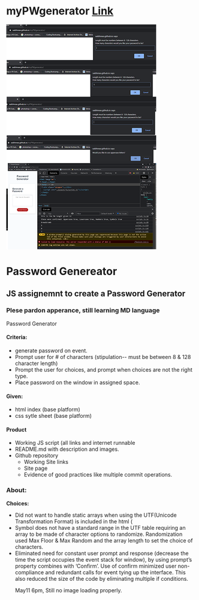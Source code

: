 # myPWgenerator   [Link](https://saibhreas.github.io/myPWgenerator/)
![Image](./assest/img/ScreenShots.png)
# **Password Genereator**
## JS assignemnt to create a Password Generator
### Plese pardon apperance, still learning MD language
Password Generator

#### **Criteria:**
 <ul>
<li> generate password on event.
	<li>Prompt user for # of characters (stipulation--  must be between 8 & 128 character length)</l>
	<li>Prompt the user for choices, and prompt when choices are not the right type.</l>
	<li>Place password on the window in assigned space.</l>
	</ul>  


#### **Given:**
  <ul>
	<li> html index (base platform)
	<li> css sytle sheet (base platform)
	</ul>  


#### **Product**
<ul>
	<li> Working JS script (all links and internet runnable
	<li> README.md with description and images.
	<li> Github repository
		<ul> 
<li>Working Site links
<li> Site page
<li>Evidence of good practices like multiple commit operations.
</ul>
</ul>


### **About:**  

**Choices:**
<ul>
	<li> Did not want to handle static arrays when using the UTF(Unicode Transformation Format) is included in the html (<meta charset=”UTF-8”)
Found function that accomplishes the task of creating random characters, as needed, without need for parsing.
Using the UTF set  characters placement in the table, decimal index, library functions of Max Floor & Max Random to produce (as needed array elements) of specified types: Upper case, Lower case, and Number. </l>
																   <li>Symbol does not have a standard range in the UTF table requiring an array to be made of character options to randomize.  Randomization used Max Floor & Max Random and the array length to set the choice of characters.
	<li> Eliminated need for constant user prompt and response (decrease the time the script occupies the event stack for window), by using prompt’s property combines with ‘Confirm’.  Use of confirm minimized user non-compliance and redundant calls for event tying up the interface.
This also reduced the size of the code by eliminating multiple if conditions.






May11 6pm, Still no image loading properly.

